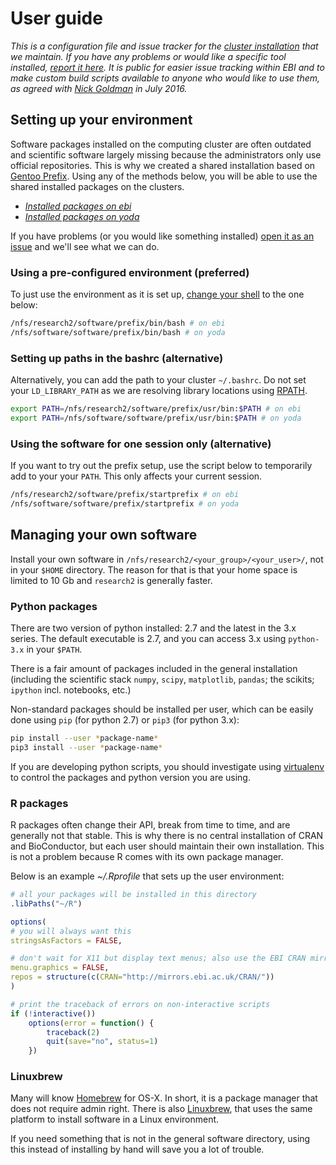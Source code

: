 User guide
==========

*This is a configuration file and issue tracker for the [cluster
installation](var/lib/portage/world) that we maintain. If you have any problems
or would like a specific tool installed, [report it here](issues/new). It is
public for easier issue tracking within EBI and to make custom build scripts
available to anyone who would like to use them, as agreed with [Nick
Goldman](http://www.ebi.ac.uk/about/people/nick-goldman) in July 2016.*

Setting up your environment
---------------------------

Software packages installed on the computing cluster are often outdated and
scientific software largely missing because the administrators only use
official repositories. This is why we created a shared installation based on
[Gentoo Prefix](https://wiki.gentoo.org/wiki/Project:Prefix).  Using any of the
methods below, you will be able to use the shared installed packages on the
clusters.

* [*Installed packages on ebi*](https://github.com/EBI-predocs/research-software/blob/ebi/var/lib/portage/world)
* [*Installed packages on yoda*](https://github.com/EBI-predocs/research-software/blob/yoda/var/lib/portage/world)

If you have problems (or you would like something installed) [open it as an
issue](issues/new) and we'll see what we can do.

### Using a pre-configured environment (preferred)

To just use the environment as it is set up, [change your
shell](https://www.ebi.ac.uk/systems-srv/public-wiki/index.php/How_do_I_change_my_shell%3F)
to the one below:

```bash
/nfs/research2/software/prefix/bin/bash # on ebi
/nfs/software/software/prefix/bin/bash # on yoda
```

### Setting up paths in the bashrc (alternative)

Alternatively, you can add the path to your cluster `~/.bashrc`. Do not set
your `LD_LIBRARY_PATH` as we are resolving library locations using
[RPATH](https://en.wikipedia.org/wiki/Rpath).

```bash
export PATH=/nfs/research2/software/prefix/usr/bin:$PATH # on ebi
export PATH=/nfs/software/software/prefix/usr/bin:$PATH # on yoda
```

### Using the software for one session only (alternative)

If you want to try out the prefix setup, use the script below to temporarily
add to your your `PATH`. This only affects your current session.

```bash
/nfs/research2/software/prefix/startprefix # on ebi
/nfs/software/software/prefix/startprefix # on yoda
```

Managing your own software
--------------------------

Install your own software in `/nfs/research2/<your_group>/<your_user>/`, not in
your `$HOME` directory.  The reason for that is that your home space is limited
to 10 Gb and `research2` is generally faster.

### Python packages

There are two version of python installed: 2.7 and the latest in the 3.x
series. The default executable is 2.7, and you can access 3.x using
`python-3.x` in your `$PATH`.

There is a fair amount of packages included in the general installation
(including the scientific stack `numpy`, `scipy`, `matplotlib`, `pandas`; the
scikits; `ipython` incl. notebooks, etc.)

Non-standard packages should be installed per user, which can be easily done
using `pip` (for python 2.7) or `pip3` (for python 3.x):

```bash
pip install --user *package-name*
pip3 install --user *package-name*
```

If you are developing python scripts, you should investigate using
[virtualenv](https://virtualenv.pypa.io/en/stable/) to control the packages and
python version you are using.

### R packages

R packages often change their API, break from time to time, and are generally
not that stable. This is why there is no central installation of CRAN and
BioConductor, but each user should maintain their own installation. This is not
a problem because R comes with its own package manager.

Below is an example *~/.Rprofile* that sets up the user environment:

```r
# all your packages will be installed in this directory
.libPaths("~/R")

options(
# you will always want this
stringsAsFactors = FALSE,

# don't wait for X11 but display text menus; also use the EBI CRAN mirror by default
menu.graphics = FALSE,
repos = structure(c(CRAN="http://mirrors.ebi.ac.uk/CRAN/"))
)

# print the traceback of errors on non-interactive scripts
if (!interactive())
    options(error = function() {
        traceback(2)
        quit(save="no", status=1)
    })
```

### Linuxbrew

Many will know [Homebrew](http://brew.sh/) for OS-X. In short, it is a package
manager that does not require admin right. There is also
[Linuxbrew](http://brew.sh/linuxbrew/), that uses the same platform to install
software in a Linux environment.

If you need something that is not in the general software directory, using this
instead of installing by hand will save you a lot of trouble.
